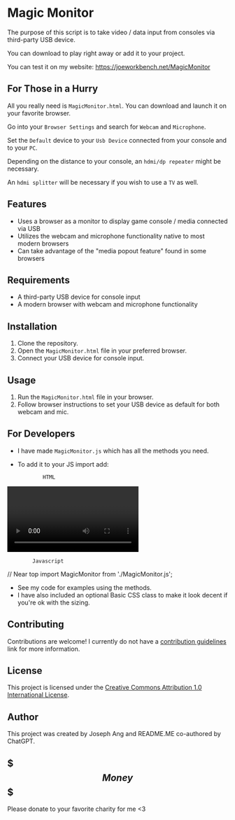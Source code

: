 # Magic Monitor

The purpose of this script is to take video / data input from consoles via third-party USB device.

You can download to play right away or add it to your project.

You can test it on my website: https://joeworkbench.net/MagicMonitor

## For Those in a Hurry

All you really need is `MagicMonitor.html`. You can download and launch it on your favorite browser.

Go into your `Browser Settings` and search for `Webcam` and `Microphone`.

Set the `Default` device to your `Usb Device` connected from your console and to your `PC`.

Depending on the distance to your console, an `hdmi/dp repeater` might be necessary.

An `hdmi splitter` will be necessary if you wish to use a `TV` as well.

## Features

- Uses a browser as a monitor to display game console / media connected via USB
- Utilizes the webcam and microphone functionality native to most modern browsers
- Can take advantage of the "media popout feature" found in some browsers

## Requirements

- A third-party USB device for console input
- A modern browser with webcam and microphone functionality

## Installation

1. Clone the repository.
2. Open the `MagicMonitor.html` file in your preferred browser.
3. Connect your USB device for console input.

## Usage

1. Run the `MagicMonitor.html` file in your browser.
2. Follow browser instructions to set your USB device as default for both webcam and mic.

## For Developers

- I have made `MagicMonitor.js` which has all the methods you need.
- To add it to your JS import add:

              HTML

<!-- Head -->
<script type="module" src="./JS/MagicMonitor.js"></script>

<!-- Elsewhere -->
<div id="container">
  <video autoplay="true" id="videoElement"></video>
</div>

            Javascript
// Near top
import MagicMonitor from './MagicMonitor.js';


- See my code for examples using the methods.
- I have also included an optional Basic CSS class to make it look decent if you're ok with the sizing.

## Contributing

Contributions are welcome! I currently do not have a [contribution guidelines](CONTRIBUTING.md) link for more information.

## License

This project is licensed under the [Creative Commons Attribution 1.0 International License](http://creativecommons.org/licenses/by/1.0/).

## Author

This project was created by Joseph Ang and README.ME co-authored by ChatGPT.

## $$$ Money $$$

Please donate to your favorite charity for me <3
